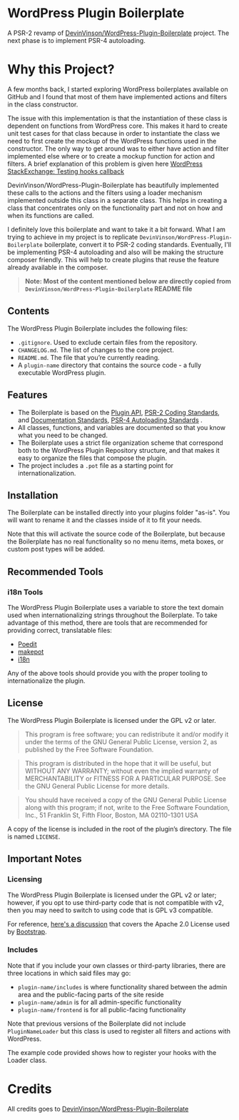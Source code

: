

# WordPress Plugin Boilerplate

A PSR-2 revamp of [DevinVinson/WordPress-Plugin-Boilerplate](https://github.com/DevinVinson/WordPress-Plugin-Boilerplate) project. The next phase is to implement PSR-4 autoloading.

# Why this Project?

A few months back, I started exploring WordPress boilerplates available on GitHub and I found that most of them have implemented actions and filters in the class constructor. 

The issue with this implementation is that the instantiation of these class is dependent on functions from WordPress core. This makes it hard to create unit test cases for that class because in order to instantiate the class we need to first create the mockup of the WordPress functions used in the constructor. The only way to get around was to either have action and filter implemented else where or to create a mockup function for action and filters.
A brief explanation of this problem is given here [WordPress StackExchange: Testing hooks callback](https://wordpress.stackexchange.com/questions/164121/testing-hooks-callback)

DevinVinson/WordPress-Plugin-Boilerplate has beautifully implemented these calls to the actions and the filters using a loader mechanism implemented outside this class in a separate class. This helps in creating a class that concentrates only on the functionality part and not on how and when its functions are called. 

I definitely love this boilerplate and want to take it a bit forward. What I am trying to achieve in my project is to replicate `DevinVinson/WordPress-Plugin-Boilerplate` boilerplate, convert it to PSR-2 coding standards. Eventually, I'll be implementing PSR-4 autoloading and also will be making the structure composer friendly. This will help to create plugins that reuse the feature already available in the composer.


> **Note: Most of the content mentioned below are directly copied from `DevinVinson/WordPress-Plugin-Boilerplate` README file**

## Contents

The WordPress Plugin Boilerplate includes the following files:

* `.gitignore`. Used to exclude certain files from the repository.
* `CHANGELOG.md`. The list of changes to the core project.
* `README.md`. The file that you’re currently reading.
* A `plugin-name` directory that contains the source code - a fully executable WordPress plugin.

## Features

* The Boilerplate is based on the [Plugin API](http://codex.wordpress.org/Plugin_API), [PSR-2 Coding Standards](http://www.php-fig.org/psr/psr-2/), and [Documentation Standards](https://make.wordpress.org/core/handbook/best-practices/inline-documentation-standards/php/), [PSR-4 Autoloading Standards](http://www.php-fig.org/psr/psr-4/) .
* All classes, functions, and variables are documented so that you know what you need to be changed.
* The Boilerplate uses a strict file organization scheme that correspond both to the WordPress Plugin Repository structure, and that makes it easy to organize the files that compose the plugin.
* The project includes a `.pot` file as a starting point for internationalization.

## Installation

The Boilerplate can be installed directly into your plugins folder "as-is". You will want to rename it and the classes inside of it to fit your needs.

Note that this will activate the source code of the Boilerplate, but because the Boilerplate has no real functionality so no menu items, meta boxes, or custom post types will be added.


## Recommended Tools

### i18n Tools

The WordPress Plugin Boilerplate uses a variable to store the text domain used when internationalizing strings throughout the Boilerplate. To take advantage of this method, there are tools that are recommended for providing correct, translatable files:

* [Poedit](http://www.poedit.net/)
* [makepot](http://i18n.svn.wordpress.org/tools/trunk/)
* [i18n](https://github.com/grappler/i18n)

Any of the above tools should provide you with the proper tooling to internationalize the plugin.

## License

The WordPress Plugin Boilerplate is licensed under the GPL v2 or later.

> This program is free software; you can redistribute it and/or modify it under the terms of the GNU General Public License, version 2, as published by the Free Software Foundation.

> This program is distributed in the hope that it will be useful, but WITHOUT ANY WARRANTY; without even the implied warranty of MERCHANTABILITY or FITNESS FOR A PARTICULAR PURPOSE. See the GNU General Public License for more details.

> You should have received a copy of the GNU General Public License along with this program; if not, write to the Free Software Foundation, Inc., 51 Franklin St, Fifth Floor, Boston, MA 02110-1301 USA

A copy of the license is included in the root of the plugin’s directory. The file is named `LICENSE`.

## Important Notes

### Licensing

The WordPress Plugin Boilerplate is licensed under the GPL v2 or later; however, if you opt to use third-party code that is not compatible with v2, then you may need to switch to using code that is GPL v3 compatible.

For reference, [here's a discussion](http://make.wordpress.org/themes/2013/03/04/licensing-note-apache-and-gpl/) that covers the Apache 2.0 License used by [Bootstrap](http://twitter.github.io/bootstrap/).

### Includes

Note that if you include your own classes or third-party libraries, there are three locations in which said files may go:

* `plugin-name/includes` is where functionality shared between the admin area and the public-facing parts of the site reside
* `plugin-name/admin` is for all admin-specific functionality
* `plugin-name/frontend` is for all public-facing functionality

Note that previous versions of the Boilerplate did not include `PluginNameLoader` but this class is used to register all filters and actions with WordPress.

The example code provided shows how to register your hooks with the Loader class.

# Credits

All credits goes to [DevinVinson/WordPress-Plugin-Boilerplate](https://github.com/DevinVinson/WordPress-Plugin-Boilerplate)

